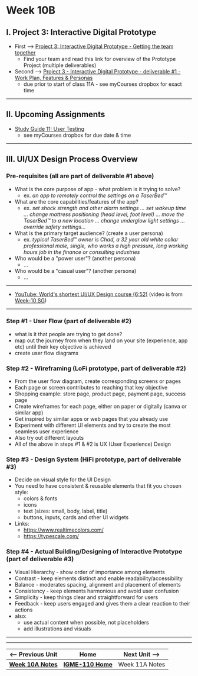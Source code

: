 # Week 10B

## I. Project 3: Interactive Digital Prototype
- First --> [Project 3: Interactive Digital Prototype - Getting the team together](../documents/p3-teams.md)
  - Find your team and read this link for overview of the Prototype Project (multiple deliverables)
- Second --> [Project 3 - Interactive Digital Prototype - deliverable #1 - Work Plan, Features & Personas](../documents/p3-work-plan.md)
  - due prior to start of class 11A - see myCourses dropbox for exact time

---

## II. Upcoming Assignments

- [Study Guide 11: User Testing](https://docs.google.com/document/d/1f5h_8OBTGzORzFFOK5QamQqt4XgW4_Xe_ERmpZ9bmU0/edit?usp=sharing)
  - see myCourses dropbox for due date & time
 
---

## III. UI/UX Design Process Overview

### Pre-requisites (all are part of deliverable #1 above)
- What is the core purpose of app - what problem is it trying to solve?
  - ex. *an app to remotely control the settings on a TaserBed&trade;*
- What are the core capabilities/features of the app?
  - ex. *set shock strength and other alarm settings ... set wakeup time ... change mattress positioning (head level, foot level) ... move the TaserBed&trade; to a new location ... change underglow light settings ... override safety settings...*
- What is the primary target audience? (create a user persona)
  - ex. *typical TaserBed&trade; owner is Chad, a 32 year old white collar professional male, single, who works a high pressure, long working hours job in the finance or consulting industries*
- Who would be a "power user"? (another persona)
  - ...
- Who would be a "casual user"? (another persona)
  - ...

---

- [YouTube: World's shortest UI/UX Design course (6:52)](https://www.youtube.com/watch?v=wIuVvCuiJhU) (video is from [Week-10 SG](https://docs.google.com/document/d/1cPbyE8xvK747125dENQXC8Kd3jzb7uUhtp40dfyjdNU/edit?usp=sharing))

---

### Step #1 - User Flow (part of deliverable #2)
- what is it that people are trying to get done?
- map out the journey from when they land on your site (experience, app etc) until their key objective is achieved
- create user flow diagrams

### Step #2 - Wireframing (LoFi prototype, part of deliverable #2)
- From the user flow diagram, create corresponding screens or pages
- Each page or screen contributes to reaching that key objective
- Shopping example: store page, product page, payment page, success page 
- Create wireframes for each page, either on paper or digitally (canva or similar app)
- Get inspired by similar apps or web pages that you already use
- Experiment with different UI elements and try to create the most seamless user experience
- Also try out different layouts
- All of the above in steps #1 & #2 is UX (User Experience) Design

### Step #3 - Design System (HiFi prototype, part of deliverable #3)
- Decide on visual style for the UI Design
- You need to have consistent & reusable elements that fit you chosen style:
  - colors & fonts
  - icons
  - text (sizes: small, body, label, title)
  - buttons, inputs, cards and other UI widgets
- Links:
  - https://www.realtimecolors.com/
  - https://typescale.com/

### Step #4 - Actual Building/Designing of Interactive Prototype (part of deliverable #3)
- Visual Hierarchy - show order of importance among elements
- Contrast - keep elements distinct and enable readability/accessibility
- Balance - moderates spacing, alignment and placement of elements
- Consistency - keep elements harmonious and avoid user confusion
- Simplicity - keep things clear and straightforward for users
- Feedback - keep users engaged and gives them a clear reaction to their actions
- also:
  - use actual content when possible, not placeholders
  - add illustrations and visuals

---
---

| <-- Previous Unit | Home | Next Unit -->
| --- | --- | --- 
|   [**Week 10A Notes**](10A.md)  |  [**IGME-110 Home**](../) | Week 11A Notes
